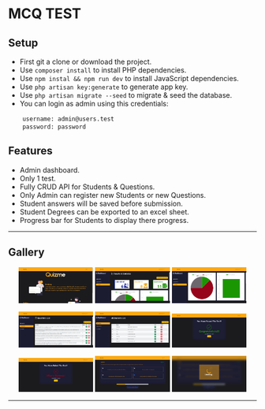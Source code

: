 # MCQ TEST

## Setup

* First git a clone or download the project.
* Use `composer install` to install PHP dependencies.
* Use `npm instal && npm run dev` to install JavaScript dependencies.
* Use `php artisan key:generate` to generate app key.
* Use `php artisan migrate --seed` to migrate & seed the database.
* You can login as admin using this credentials:

```
    username: admin@users.test
    password: password
```

## Features

* Admin dashboard.
* Only 1 test.
* Fully CRUD API for Students & Questions.
* Only Admin can register new Students or new Questions.
* Student answers will be saved before submission.
* Student Degrees can be exported to an excel sheet.
* Progress bar for Students to display there progress.


*** 
## Gallery

<p align='center'>
   <img src='gallery/Pic 1.png' width='30%'>
   <img src='gallery/Pic 2.png' width='30%'>
   <img src='gallery/Pic 3.png' width='30%'>
</p>


<p align='center'>
   <img src='gallery/Pic 4.png' width='30%'>
   <img src='gallery/Pic 5.png' width='30%'>
   <img src='gallery/Pic 6.png' width='30%'>
</p>

<p align='center'>
   <img src='gallery/Pic 7.png' width='30%'>
   <img src='gallery/Pic 8.png' width='30%'>
   <img src='gallery/Pic 9.png' width='30%'>
</p>

***